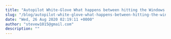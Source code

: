 ```yaml
---
title: "Autopilot White-Glove What happens between hitting the Windows key 5 times and getting to a hopefully green screen"
slug: "/blog/autopilot-white-glove-what-happens-between-hitting-the-windows-key-5-times-and-getting-to-a-hopefully-green-screen"
date: "Wed, 26 Aug 2020 02:19:11 +0000"
author: "stevew1015@gmail.com"
description: ""
---
```


